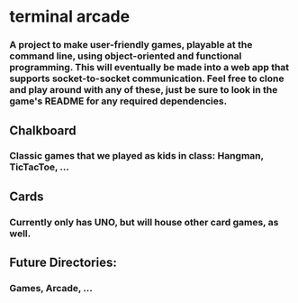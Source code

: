 # terminal arcade
### A project to make user-friendly games, playable at the command line, using object-oriented and functional programming. This will eventually be made into a web app that supports socket-to-socket communication. Feel free to clone and play around with any of these, just be sure to look in the game's README for any required dependencies. 

## Chalkboard
### Classic games that we played as kids in class: Hangman,  TicTacToe, ...

## Cards
### Currently only has UNO, but will house other card games, as well.

## Future Directories:
### Games, Arcade, ...
 
